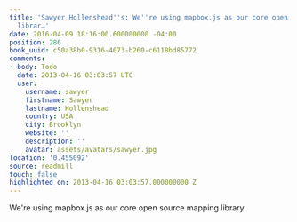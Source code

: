 ```yaml
---
title: 'Sawyer Hollenshead''s: We''re using mapbox.js as our core open source mapping
  librar…'
date: 2016-04-09 18:16:00.600000000 -04:00
position: 286
book_uuid: c50a38b0-9316-4073-b260-c6118bd85772
comments:
- body: Todo
  date: 2013-04-16 03:03:57 UTC
  user:
    username: sawyer
    firstname: Sawyer
    lastname: Hollenshead
    country: USA
    city: Brooklyn
    website: ''
    description: ''
    avatar: assets/avatars/sawyer.jpg
location: '0.455092'
source: readmill
touch: false
highlighted_on: 2013-04-16 03:03:57.000000000 Z
---
```


We're using mapbox.js as our core open source mapping library